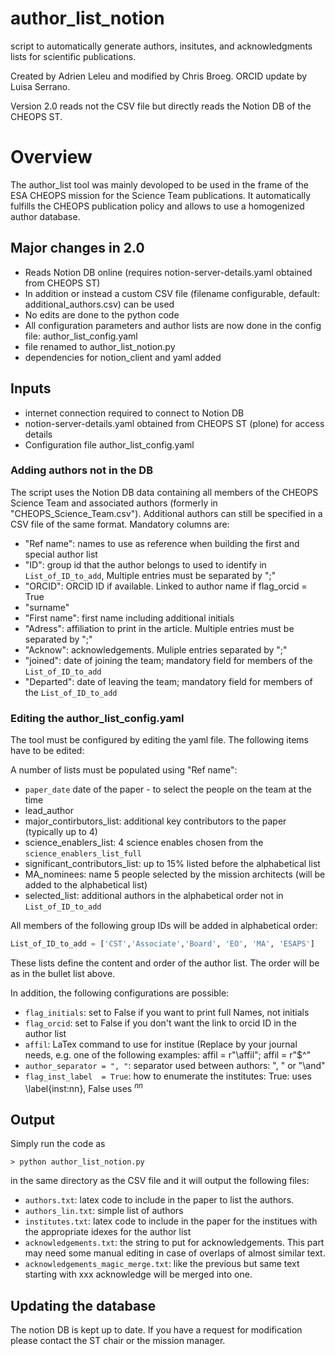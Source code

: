 # author_list_notion

script to automatically generate authors, insitutes, and acknowledgments lists for scientific publications.

Created by Adrien Leleu and modified by Chris Broeg. ORCID update by Luisa Serrano.

Version 2.0 reads not the CSV file but directly reads the Notion DB of the CHEOPS ST.

# Overview

The author_list tool was mainly devoloped to be used in the frame of the ESA CHEOPS mission for the Science Team publications. It automatically fulfills the CHEOPS publication policy and allows to use a homogenized author database.

## Major changes in 2.0

* Reads Notion DB online (requires notion-server-details.yaml obtained from CHEOPS ST)
* In addition or instead a custom CSV file (filename configurable, default: additional_authors.csv) can be used
* No edits are done to the python code
* All configuration parameters and author lists are now done in the config file: author_list_config.yaml
* file renamed to author_list_notion.py
* dependencies for notion_client and yaml added

## Inputs

* internet connection required to connect to Notion DB
* notion-server-details.yaml obtained from CHEOPS ST (plone) for access details
* Configuration file author_list_config.yaml


### Adding authors not in the DB

The script uses the Notion DB data containing all members of the CHEOPS Science Team and associated authors (formerly in "CHEOPS_Science_Team.csv"). Additional authors can still be specified in a CSV file of the same format. Mandatory columns are:

* "Ref name": names to use as reference when building the first and special author list
* "ID": group id that the author belongs to used to identify in `List_of_ID_to_add`, Multiple entries must be separated by ";"
* "ORCID": ORCID ID if available. Linked to author name if flag_orcid = True
* "surname"
* "First name": first name including additional initials
* "Adress": affiliation to print in the article. Multiple entries must be separated by ";"
* "Acknow": acknowledgements. Muliple entries separated by ";"
* "joined": date of joining the team; mandatory field for members of the `List_of_ID_to_add`
* "Departed": date of leaving the team; mandatory field for members of the `List_of_ID_to_add`

### Editing the author_list_config.yaml

The tool must be configured by editing the yaml file. The following items have to be edited:

A number of lists must be populated using "Ref name":

* `paper_date` date of the paper - to select the people on the team at the time
* lead_author
* major_contirbutors_list: additional key contributors to the paper (typically up to 4)
* science_enablers_list: 4 science enables chosen from the `science_enablers_list_full`
* significant_contributors_list: up to 15% listed before the alphabetical list
* MA_nominees: name 5 people selected by the mission architects (will be added to the alphabetical list)
* selected_list: additional authors in the alphabetical order not in `List_of_ID_to_add`

All members of the following group IDs will be added in alphabetical order:
```python
List_of_ID_to_add = ['CST','Associate','Board', 'EO', 'MA', 'ESAPS']
```

These lists define the content and order of the author list. The order will be as in the bullet list above.

In addition, the following configurations are possible:

* `flag_initials`: set to False if you want to print full Names, not initials
* `flag_orcid`:  set to False if you don't want the link to orcid ID in the author list
* `affil`: LaTex command to use for institue  (Replace by your journal needs, e.g. one of the following examples:  affil = r"\affil";   affil = r"$^"
* `author_separator = ", "`: separator used between authors: ", " or "\and" 
* `flag_inst_label  = True`: how to enumerate the institutes: True: uses \label{inst:nn}, False uses $^{nn}$


## Output

Simply run the code as

```
> python author_list_notion.py
```

in the same directory as the CSV file and it will output the following files:

* `authors.txt`: latex code to include in the paper to list the authors.
* `authors_lin.txt`: simple list of authors
* `institutes.txt`: latex code to include in the paper for the institues with the appropriate idexes for the author list
* `acknowledgements.txt`: the string to put for acknowledgements. This part may need some manual editing in case of overlaps of almost similar text.
* `acknowledgements_magic_merge.txt`: like the previous but same text starting with xxx acknowledge will be merged into one.

## Updating the database 

The notion DB is kept up to date. If you have a request for modification please contact the ST chair or the mission manager.
